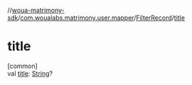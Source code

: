 //[woua-matrimony-sdk](../../../index.md)/[com.woualabs.matrimony.user.mapper](../index.md)/[FilterRecord](index.md)/[title](title.md)

# title

[common]\
val [title](title.md): [String](https://kotlinlang.org/api/latest/jvm/stdlib/kotlin/-string/index.html)?
